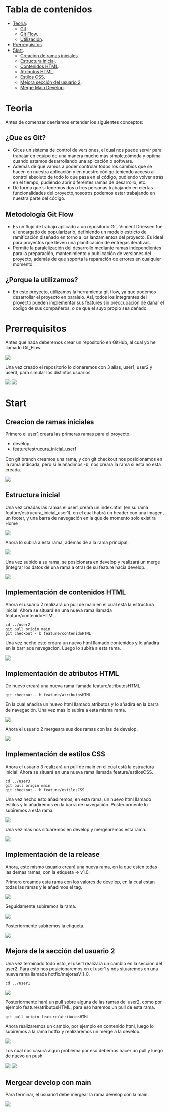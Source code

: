 # Tabla de contenidos
- [Teoria](#Teoria).
    - [Git](#¿Que-es-git?).
    - [Git Flow](#Metodología-Git-Flow).
    - [Utilización](#¿Porque-la-utilizamos?).
- [Prerrequisitos](#Prerrequisitos).
- [Start](#Start).
    - [Creacion de ramas iniciales](#Creacion-de-ramas-iniciales).
    - [Estructura inicial](#Estructura-inicial).
    - [Contenidos HTML](#Implementación-de-contenidos-HTML).
    - [Atributos HTML](#Implementación-de-atributos-HTML).
    - [Estilos CSS](#Implementación-de-estilos-CSS).
    - [ Mejora sección del usuario 2](#Mejora-de-la-sección-del-usuario-2).
    - [Merge Main Develop](#Mergear-develop-con-main).

# Teoria
Antes de comenzar deeriamos entender los siguientes conceptos:

## ¿Que es Git?

- Git es un sistema de control de versiones, el cual nos puede servir para trabajar en equipo de una manera mucho más simple,cómoda y óptima cuando estamos desarrollando una aplicación o software.
- Además de que vamos a poder controlar todos los cambios que se hacen en nuestra aplicación y en nuestro código teniendo acceso al control absoluto de todo lo que pasa en el código, pudiendo volver atrás en el tiempo, pudiendo abrir diferentes ramas de desarrollo, etc.
- De forma que si tenemos dos o tres personas trabajando en ciertas funcionalidades del proyecto,nosotros podemos estar trabajando en nuestra parte del código.

## Metodología Git Flow
- Es un flujo de trabajo aplicado a un repositorio Git. Vincent Driessen fue el encargado de popularizarlo, definiendo un modelo estricto de ramificación diseñado en torno a los lanzamientos del proyecto. Es ideal para proyectos que lleven una planificación de entregas iterativas. 
- Permite la paralelización del desarrollo mediante ramas independientes para la preparación, mantenimiento y publicación de versiones del proyecto, además de que soporta la reparación de errores en cualquier momento.

## ¿Porque la utilizamos?
- En este proyecto, utilizamos la herramienta git flow, ya que podemos desarrollar el proyecto en paralelo. Así, todos los integrantes del proyecto pueden implementar sus features sin preocupación de dañar el codigo de sus compañeros, o de que el suyo propio sea dañado.

# Prerrequisitos
Antes que nada deberemos crear un repositorio en GitHub, al cual yo he llamado Git_Flow.

<img src="img/repo.png">

Una vez creado el repositorio lo clonaremos con 3 alias, user1, user2 y user3, para simular los distintos usuarios.

<img src="img/create_user.png">
<img src="img/users.png">

# Start
## Creacion de ramas iniciales
Primero el user1 creará las primeras ramas para el proyecto.
- develop
- feature/estrucura_inicial_user1

Con git branch creamos una rama, y con git checkout nos posicionamos en la rama indicada, pero si le añadimos -b, nos creara la rama si esta no esta creada. 

<img src="img/primeras_ramas.png">


## Estructura inicial
Una vez creadas las ramas el user1 creará un index.html (en su rama feature/estrucura_inicial_user1), en el cual habrá un header con una imagen, un footer, y una barra de navegación en la que de momento solo existira Home

<img src="img/principal.png">

Ahora lo subirá a esta rama, además de a la rama principal.

<img src="img/subida1.png">

Una vez subido a su rama, se posicionara en develop y realizará un merge (integrar los datos de una rama a otra) de su feature  hacia develop.

<img src="img/merge1.png">

## Implementación de contenidos HTML

Ahora el usuario 2 realizará un pull de main en el cual está la estructura inicial. Ahora se situará en una nueva rama llamada feature/contenidoHTML.

```
cd ../user2
git pull origin main
git checkout - b feature/contenidoHTML
```

Una vez hecho esto creara un nuevo html llamado contenidos y lo añadira en la barr ade navegacion. Luego lo subirá a esta rama.

<img src="img/push_contenidos.png">

## Implementación de atributos HTML

De nuevo creará una nueva rama llamada feature/atributosHTML.

```
git checkout - b feature/atributosHTML
```

En la cual añadira un nuevo html llamado atributos y lo añadira en la barra de navegación. Una vez mas lo subira a esta misma rama.

<img src="img/push_atributos.png">

Ahora el usuario 2 mergeara sus dos ramas con las de develop.

<img src="img/merge_contenidos_atributos.png">

## Implementación de estilos CSS

Ahora el usuario 3 realizará un pull de main en el cual está la estructura inicial. Ahora se situará en una nueva rama llamada feature/estilosCSS.

```
cd ../user3
git pull origin main
git checkout - b feature/estilosCSS
```

Una vez hecho esto añadiremos, en esta rama, un nuevo html llamado estilos y lo añadiremos en la barra de navegación. Posteriormente lo subiremos a esta rama.

<img src="img/push_estilos.png">

Una vez mas nos situaremos en develop y mergearemos esta rama.

<img src="img/merge_estilos.png">

## Implementación de la release

Ahora, este mismo usuario creará una nueva rama, en la que esten todas las demas ramas, con la etiqueta => v1.0.

Primero creamos esta rama con los valores de develop, en la cual estan todas las ramas y le añadimos el tag.

<img src="img/release.png">

Seguidamente subiremos la rama.

<img src="img/push_release.png">

Posteriormente subiremos la etiqueta.

<img src="img/push_tag.png">

## Mejora de la sección del usuario 2

Una vez terminado todo esto, el user1 realizará un cambio en la seccion del user2. Para esto nos posicionaremos en el user1 y nos situaremos en una nueva rama llamada hotfix/mejorasV_1_0.

```
cd ../user1
```
<img src="img/branch_hotfix.png">

Posteriormente hará un pull sobre alguna de las ramas del user2, como por ejemplo feature/atributosHTML, para eso haremos un pull de esta rama.

```
git pull origin feature/atributosHTML
```
Ahora realizaremos un cambio, por ejemplo en contenido html, luego lo subiremos a la rama hotfix y realizaremos un merge a la develop.

<img src="img/cambio.png">

Los cual nos casurá algun problema por eso debemos hacer un pull y luego de nuevo un push.

<img src="img/pull_cambio.png">
<img src="img/push_cambio.png">

## Mergear develop con main

Para terminar, el usuario1 debe mergear la rama develop con la main.

<img src="img/merge_main.png">



